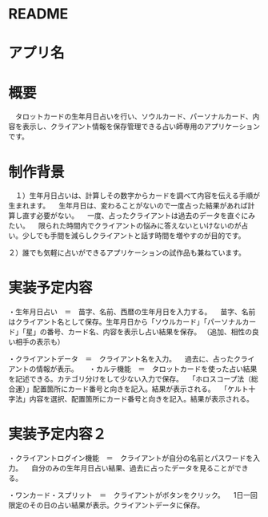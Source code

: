 # README

# アプリ名

# 概要
　タロットカードの生年月日占いを行い、ソウルカード、パーソナルカード、内容を表示し、クライアント情報を保存管理できる占い師専用のアプリケーションです。
 
# 制作背景
　１）生年月日占いは、計算しその数字からカードを調べて内容を伝える手順が生まれます。
　生年月日は、変わることがないので一度占った結果があれば計算し直す必要がない。
　一度、占ったクライアントは過去のデータを直ぐにみたい。
　限られた時間内でクライアントの悩みに答えないといけないのが占い。少しでも手間を減らしクライアントと話す時間を増やすのが目的です。
 
 ２）誰でも気軽に占いができるアプリケーションの試作品も兼ねています。

# 実装予定内容
・生年月日占い　＝　苗字、名前、西暦の生年月日を入力する。
　苗字、名前はクライアント名として保存。生年月日から「ソウルカード」「パーソナルカード」「星」の番号、カード名、内容を表示し占い結果を保存。
 （追加、相性の良い相手の表示も）
 
・クライアントデータ　＝　クライアント名を入力。
　過去に、占ったクライアントの情報が表示。
　
・カルテ機能　＝　タロットカードを使った占い結果を記述できる。カテゴリ分けをして少ない入力で保存。
　「ホロスコープ法（総合運）」配置箇所にカード番号と向きを記入。結果が表示される。
　「ケルト十字法」内容を選択、配置箇所にカード番号と向きを記入。結果が表示される。
 
 
 # 実装予定内容２
 ・クライアントログイン機能　＝　クライアントが自分の名前とパスワードを入力。
　自分のみの生年月日占い結果、過去に占ったデータを見ることができる。
 
 ・ワンカード・スプリット　＝　クライアントがボタンをクリック。
　1日一回限定のその日の占い結果が表示。クライアントデータに保存。


